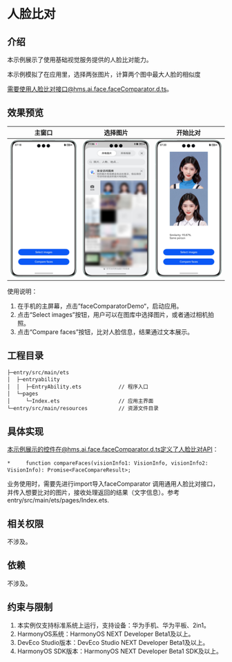 # 人脸比对

## 介绍

本示例展示了使用基础视觉服务提供的人脸比对能力。

本示例模拟了在应用里，选择两张图片，计算两个图中最大人脸的相似度

需要使用人脸比对接口@hms.ai.face.faceComparator.d.ts。

## 效果预览

|         **主窗口**          |             **选择图片**             |             **开始比对**             |
|:------------------------:|:--------------------------------:|:--------------------------------:|
| ![](screenshots/app.png) | ![](screenshots/selectImage.png) | ![](screenshots/faceResult.png) | 

使用说明：

1. 在手机的主屏幕，点击”faceComparatorDemo“，启动应用。
2. 点击“Select images”按钮，用户可以在图库中选择图片，或者通过相机拍照。
3. 点击“Compare faces”按钮，比对人脸信息，结果通过文本展示。

## 工程目录
```
├─entry/src/main/ets
│  ├─entryability
│  │  ├─EntryAbility.ets            // 程序入口
│  └─pages
│     └─Index.ets                   // 应用主界面
└─entry/src/main/resources          // 资源文件目录
```

## 具体实现

本示例展示的控件在@hms.ai.face.faceComparator.d.ts定义了人脸比对API：
~~~
*     function compareFaces(visionInfo1: VisionInfo, visionInfo2: VisionInfo): Promise<FaceCompareResult>;
~~~
业务使用时，需要先进行import导入faceComparator
调用通用人脸比对接口，并传入想要比对的图片，接收处理返回的结果（文字信息）。参考entry/src/main/ets/pages/Index.ets.

## 相关权限

不涉及。

## 依赖

不涉及。

## 约束与限制

1. 本实例仅支持标准系统上运行，支持设备：华为手机、华为平板、2in1。
2. HarmonyOS系统：HarmonyOS NEXT Developer Beta1及以上。
3. DevEco Studio版本：DevEco Studio NEXT Developer Beta1及以上。
4. HarmonyOS SDK版本：HarmonyOS NEXT Developer Beta1 SDK及以上。
